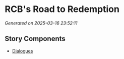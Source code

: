 # RCB's Road to Redemption

*Generated on 2025-03-16 23:52:11*

## Story Components

- [Dialogues](./dialogues.txt)
